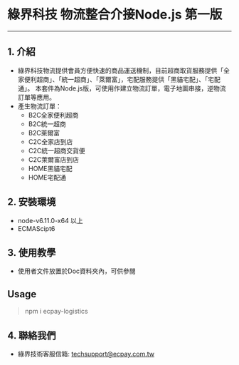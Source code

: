 # 綠界科技 物流整合介接Node.js 第一版
---

## 1. 介紹

  - 綠界科技物流提供會員方便快速的商品運送機制，目前超商取貨服務提供「全家便利超商」、「統一超商」、「萊爾富」，宅配服務提供「黑貓宅配」、「宅配通」。 本套件為Node.js版，可使用作建立物流訂單，電子地圖串接，逆物流訂單等應用。
  - 產生物流訂單：
    - B2C全家便利超商
    - B2C統一超商
    - B2C萊爾富
    - C2C全家店到店
    - C2C統一超商交貨便
    - C2C萊爾富店到店
    - HOME黑貓宅配
    - HOME宅配通


## 2. 安裝環境
  - node-v6.11.0-x64  以上
  - ECMAScipt6

## 3. 使用教學
  - 使用者文件放置於Doc資料夾內，可供參閱


## Usage

> npm i ecpay-logistics

## 4. 聯絡我們
  - 綠界技術客服信箱: techsupport@ecpay.com.tw




[//]: # (These are reference links used in the body of this note and get stripped out when the markdown processor does its job. There is no need to format nicely because it shouldn't be seen. Thanks SO - http://stackoverflow.com/questions/4823468/store-comments-in-markdown-syntax)

